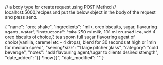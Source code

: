 // a body type for create request using POST Method
// localhost:5000/recipes and put the below object in the body of the request and press send.

{
"name": "oreo shake",
"ingredients": "milk, oreo biscuits, sugar, flavouring agents, water",
"instructions": "take 250 ml milk, 100 ml crushed ice, add 4 oreo biscuits of choice,3 tea spoon full sugar flavouring agent of choice(vanilla, caremel etc - 4 drops), blend for 30 seconds at high or 1min for medium speed",
"serving*size": "1 large pitcher glass",
"category": "cold beverage",
"notes": "add flavouring agent/sugar to clients desired strength",
"date_added": "{{ *.now }}",
"date_modified": ""
}
